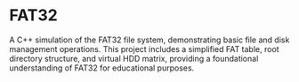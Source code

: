 # FAT32
A C++ simulation of the FAT32 file system, demonstrating basic file and disk management operations. This project includes a simplified FAT table, root directory structure, and virtual HDD matrix, providing a foundational understanding of FAT32 for educational purposes.
